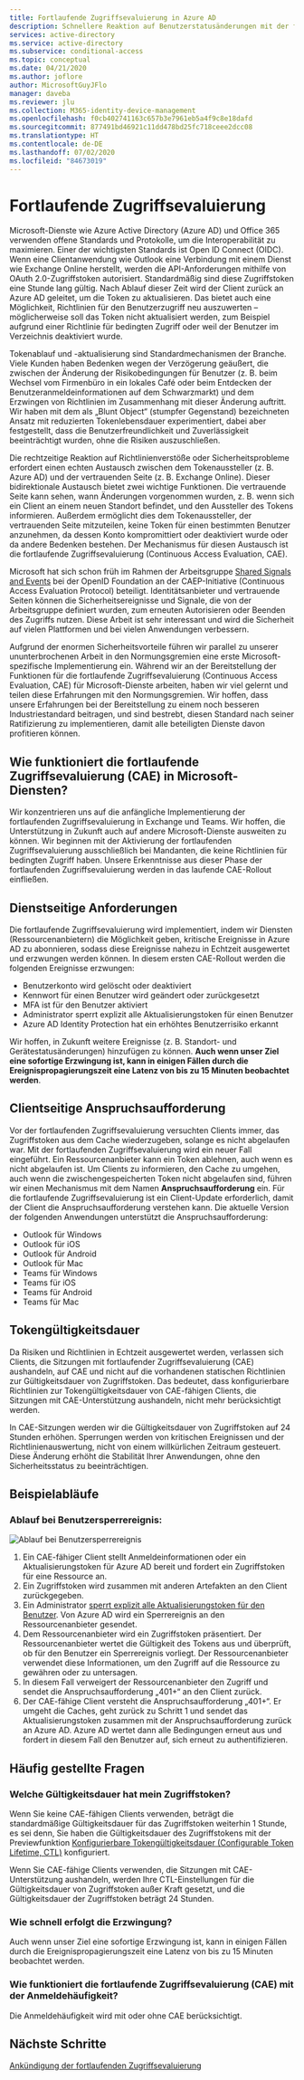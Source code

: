 ```yaml
---
title: Fortlaufende Zugriffsevaluierung in Azure AD
description: Schnellere Reaktion auf Benutzerstatusänderungen mit der fortlaufenden Zugriffsevaluierung in Azure AD
services: active-directory
ms.service: active-directory
ms.subservice: conditional-access
ms.topic: conceptual
ms.date: 04/21/2020
ms.author: joflore
author: MicrosoftGuyJFlo
manager: daveba
ms.reviewer: jlu
ms.collection: M365-identity-device-management
ms.openlocfilehash: f0cb402741163c657b3e7961eb5a4f9c8e18dafd
ms.sourcegitcommit: 877491bd46921c11dd478bd25fc718ceee2dcc08
ms.translationtype: HT
ms.contentlocale: de-DE
ms.lasthandoff: 07/02/2020
ms.locfileid: "84673019"
---
```

# <a name="continuous-access-evaluation"></a>Fortlaufende Zugriffsevaluierung

Microsoft-Dienste wie Azure Active Directory (Azure AD) und Office 365 verwenden offene Standards und Protokolle, um die Interoperabilität zu maximieren. Einer der wichtigsten Standards ist Open ID Connect (OIDC). Wenn eine Clientanwendung wie Outlook eine Verbindung mit einem Dienst wie Exchange Online herstellt, werden die API-Anforderungen mithilfe von OAuth 2.0-Zugriffstoken autorisiert. Standardmäßig sind diese Zugriffstoken eine Stunde lang gültig. Nach Ablauf dieser Zeit wird der Client zurück an Azure AD geleitet, um die Token zu aktualisieren. Das bietet auch eine Möglichkeit, Richtlinien für den Benutzerzugriff neu auszuwerten – möglicherweise soll das Token nicht aktualisiert werden, zum Beispiel aufgrund einer Richtlinie für bedingten Zugriff oder weil der Benutzer im Verzeichnis deaktiviert wurde. 

Tokenablauf und -aktualisierung sind Standardmechanismen der Branche. Viele Kunden haben Bedenken wegen der Verzögerung geäußert, die zwischen der Änderung der Risikobedingungen für Benutzer (z. B. beim Wechsel vom Firmenbüro in ein lokales Café oder beim Entdecken der Benutzeranmeldeinformationen auf dem Schwarzmarkt) und dem Erzwingen von Richtlinien im Zusammenhang mit dieser Änderung auftritt. Wir haben mit dem als „Blunt Object“ (stumpfer Gegenstand) bezeichneten Ansatz mit reduzierten Tokenlebensdauer experimentiert, dabei aber festgestellt, dass die Benutzerfreundlichkeit und Zuverlässigkeit beeinträchtigt wurden, ohne die Risiken auszuschließen.

Die rechtzeitige Reaktion auf Richtlinienverstöße oder Sicherheitsprobleme erfordert einen echten Austausch zwischen dem Tokenaussteller (z. B. Azure AD) und der vertrauenden Seite (z. B. Exchange Online). Dieser bidirektionale Austausch bietet zwei wichtige Funktionen. Die vertrauende Seite kann sehen, wann Änderungen vorgenommen wurden, z. B. wenn sich ein Client an einem neuen Standort befindet, und den Aussteller des Tokens informieren. Außerdem ermöglicht dies dem Tokenaussteller, der vertrauenden Seite mitzuteilen, keine Token für einen bestimmten Benutzer anzunehmen, da dessen Konto kompromittiert oder deaktiviert wurde oder da andere Bedenken bestehen. Der Mechanismus für diesen Austausch ist die fortlaufende Zugriffsevaluierung (Continuous Access Evaluation, CAE).

Microsoft hat sich schon früh im Rahmen der Arbeitsgruppe [Shared Signals and Events](https://openid.net/wg/sse/) bei der OpenID Foundation an der CAEP-Initiative (Continuous Access Evaluation Protocol) beteiligt. Identitätsanbieter und vertrauende Seiten können die Sicherheitsereignisse und Signale, die von der Arbeitsgruppe definiert wurden, zum erneuten Autorisieren oder Beenden des Zugriffs nutzen. Diese Arbeit ist sehr interessant und wird die Sicherheit auf vielen Plattformen und bei vielen Anwendungen verbessern.

Aufgrund der enormen Sicherheitsvorteile führen wir parallel zu unserer ununterbrochenen Arbeit in den Normungsgremien eine erste Microsoft-spezifische Implementierung ein. Während wir an der Bereitstellung der Funktionen für die fortlaufende Zugriffsevaluierung (Continuous Access Evaluation, CAE) für Microsoft-Dienste arbeiten, haben wir viel gelernt und teilen diese Erfahrungen mit den Normungsgremien. Wir hoffen, dass unsere Erfahrungen bei der Bereitstellung zu einem noch besseren Industriestandard beitragen, und sind bestrebt, diesen Standard nach seiner Ratifizierung zu implementieren, damit alle beteiligten Dienste davon profitieren können.

## <a name="how-does-cae-work-in-microsoft-services"></a>Wie funktioniert die fortlaufende Zugriffsevaluierung (CAE) in Microsoft-Diensten?

Wir konzentrieren uns auf die anfängliche Implementierung der fortlaufenden Zugriffsevaluierung in Exchange und Teams. Wir hoffen, die Unterstützung in Zukunft auch auf andere Microsoft-Dienste ausweiten zu können. Wir beginnen mit der Aktivierung der fortlaufenden Zugriffsevaluierung ausschließlich bei Mandanten, die keine Richtlinien für bedingten Zugriff haben. Unsere Erkenntnisse aus dieser Phase der fortlaufenden Zugriffsevaluierung werden in das laufende CAE-Rollout einfließen.

## <a name="service-side-requirements"></a>Dienstseitige Anforderungen

Die fortlaufende Zugriffsevaluierung wird implementiert, indem wir Diensten (Ressourcenanbietern) die Möglichkeit geben, kritische Ereignisse in Azure AD zu abonnieren, sodass diese Ereignisse nahezu in Echtzeit ausgewertet und erzwungen werden können. In diesem ersten CAE-Rollout werden die folgenden Ereignisse erzwungen:

- Benutzerkonto wird gelöscht oder deaktiviert
- Kennwort für einen Benutzer wird geändert oder zurückgesetzt
- MFA ist für den Benutzer aktiviert
- Administrator sperrt explizit alle Aktualisierungstoken für einen Benutzer
- Azure AD Identity Protection hat ein erhöhtes Benutzerrisiko erkannt

Wir hoffen, in Zukunft weitere Ereignisse (z. B. Standort- und Gerätestatusänderungen) hinzufügen zu können. **Auch wenn unser Ziel eine sofortige Erzwingung ist, kann in einigen Fällen durch die Ereignispropagierungszeit eine Latenz von bis zu 15 Minuten beobachtet werden**. 

## <a name="client-side-claim-challenge"></a>Clientseitige Anspruchsaufforderung

Vor der fortlaufenden Zugriffsevaluierung versuchten Clients immer, das Zugriffstoken aus dem Cache wiederzugeben, solange es nicht abgelaufen war. Mit der fortlaufenden Zugriffsevaluierung wird ein neuer Fall eingeführt. Ein Ressourcenanbieter kann ein Token ablehnen, auch wenn es nicht abgelaufen ist. Um Clients zu informieren, den Cache zu umgehen, auch wenn die zwischengespeicherten Token nicht abgelaufen sind, führen wir einen Mechanismus mit dem Namen **Anspruchsaufforderung** ein. Für die fortlaufende Zugriffsevaluierung ist ein Client-Update erforderlich, damit der Client die Anspruchsaufforderung verstehen kann. Die aktuelle Version der folgenden Anwendungen unterstützt die Anspruchsaufforderung:

- Outlook für Windows 
- Outlook für iOS 
- Outlook für Android 
- Outlook für Mac 
- Teams für Windows
- Teams für iOS 
- Teams für Android 
- Teams für Mac 

## <a name="token-lifetime"></a>Tokengültigkeitsdauer

Da Risiken und Richtlinien in Echtzeit ausgewertet werden, verlassen sich Clients, die Sitzungen mit fortlaufender Zugriffsevaluierung (CAE) aushandeln, auf CAE und nicht auf die vorhandenen statischen Richtlinien zur Gültigkeitsdauer von Zugriffstoken. Das bedeutet, dass konfigurierbare Richtlinien zur Tokengültigkeitsdauer von CAE-fähigen Clients, die Sitzungen mit CAE-Unterstützung aushandeln, nicht mehr berücksichtigt werden.

In CAE-Sitzungen werden wir die Gültigkeitsdauer von Zugriffstoken auf 24 Stunden erhöhen. Sperrungen werden von kritischen Ereignissen und der Richtlinienauswertung, nicht von einem willkürlichen Zeitraum gesteuert. Diese Änderung erhöht die Stabilität Ihrer Anwendungen, ohne den Sicherheitsstatus zu beeinträchtigen. 

## <a name="example-flows"></a>Beispielabläufe

### <a name="user-revocation-event-flow"></a>Ablauf bei Benutzersperrereignis:

![Ablauf bei Benutzersperrereignis](./media/concept-fundamentals-continuous-access-evaluation/user-revocation-event-flow.png)

1. Ein CAE-fähiger Client stellt Anmeldeinformationen oder ein Aktualisierungstoken für Azure AD bereit und fordert ein Zugriffstoken für eine Ressource an.
1. Ein Zugriffstoken wird zusammen mit anderen Artefakten an den Client zurückgegeben.
1. Ein Administrator [sperrt explizit alle Aktualisierungstoken für den Benutzer](https://docs.microsoft.com/powershell/module/azuread/revoke-azureaduserallrefreshtoken?view=azureadps-2.0). Von Azure AD wird ein Sperrereignis an den Ressourcenanbieter gesendet.
1. Dem Ressourcenanbieter wird ein Zugriffstoken präsentiert. Der Ressourcenanbieter wertet die Gültigkeit des Tokens aus und überprüft, ob für den Benutzer ein Sperrereignis vorliegt. Der Ressourcenanbieter verwendet diese Informationen, um den Zugriff auf die Ressource zu gewähren oder zu untersagen.
1. In diesem Fall verweigert der Ressourcenanbieter den Zugriff und sendet die Anspruchsaufforderung „401+“ an den Client zurück.
1. Der CAE-fähige Client versteht die Anspruchsaufforderung „401+“. Er umgeht die Caches, geht zurück zu Schritt 1 und sendet das Aktualisierungstoken zusammen mit der Anspruchsaufforderung zurück an Azure AD. Azure AD wertet dann alle Bedingungen erneut aus und fordert in diesem Fall den Benutzer auf, sich erneut zu authentifizieren.

## <a name="faqs"></a>Häufig gestellte Fragen

### <a name="what-is-the-lifetime-of-my-access-token"></a>Welche Gültigkeitsdauer hat mein Zugriffstoken?

Wenn Sie keine CAE-fähigen Clients verwenden, beträgt die standardmäßige Gültigkeitsdauer für das Zugriffstoken weiterhin 1 Stunde, es sei denn, Sie haben die Gültigkeitsdauer des Zugriffstokens mit der Previewfunktion [Konfigurierbare Tokengültigkeitsdauer (Configurable Token Lifetime, CTL)](../develop/active-directory-configurable-token-lifetimes.md) konfiguriert.

Wenn Sie CAE-fähige Clients verwenden, die Sitzungen mit CAE-Unterstützung aushandeln, werden Ihre CTL-Einstellungen für die Gültigkeitsdauer von Zugriffstoken außer Kraft gesetzt, und die Gültigkeitsdauer der Zugriffstoken beträgt 24 Stunden.

### <a name="how-quick-is-enforcement"></a>Wie schnell erfolgt die Erzwingung?

Auch wenn unser Ziel eine sofortige Erzwingung ist, kann in einigen Fällen durch die Ereignispropagierungszeit eine Latenz von bis zu 15 Minuten beobachtet werden.

### <a name="how-will-cae-work-with-sign-in-frequency"></a>Wie funktioniert die fortlaufende Zugriffsevaluierung (CAE) mit der Anmeldehäufigkeit?

Die Anmeldehäufigkeit wird mit oder ohne CAE berücksichtigt.

## <a name="next-steps"></a>Nächste Schritte

[Ankündigung der fortlaufenden Zugriffsevaluierung](https://techcommunity.microsoft.com/t5/azure-active-directory-identity/moving-towards-real-time-policy-and-security-enforcement/ba-p/1276933)
